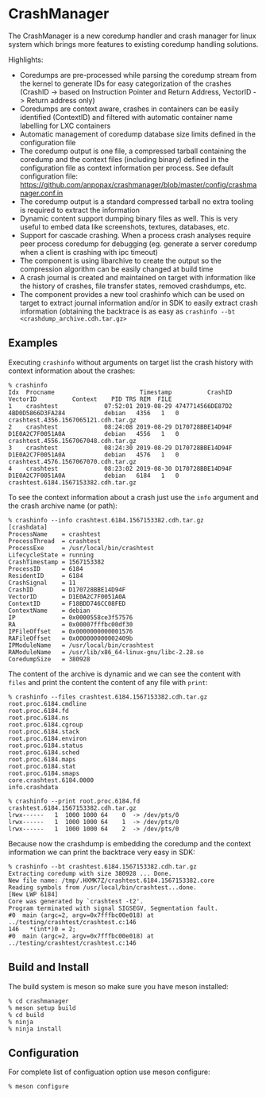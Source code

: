 # CrashManager

The CrashManager is a new coredump handler and crash manager for linux system which brings more features to existing coredump handling solutions.    

Highlights:   

  * Coredumps are pre-processed while parsing the coredump stream from the kernel to generate IDs for easy categorization of the crashes (CrashID -> based on Instruction Pointer and Return Address, VectorID -> Return address only)
  * Coredumps are context aware, crashes in containers can be easily identified (ContextID) and filtered with automatic container name labelling for LXC containers
  * Automatic management of coredump database size limits defined in the configuration file
  * The coredump output is one file, a compressed tarball containing the coredump and the context files (including binary) defined in the configuration file as context information per process. See default configuration file: https://github.com/anpopax/crashmanager/blob/master/config/crashmanager.conf.in
  * The coredump output is a standard compressed tarball no extra tooling is required to extract the information
  * Dynamic content support dumping binary files as well. This is very useful to embed data like screenshots, textures, databases, etc.
  * Support for cascade crashing. When a process crash analyses require peer process coredump for debugging (eg. generate a server coredump when a client is crashing with ipc timeout)
  * The component is using libarchive to create the output so the compression algorithm can be easily changed at build time
  * A crash journal is created and maintained on target with information like the history of crashes, file transfer states, removed crashdumps, etc.
  * The component provides a new tool crashinfo which can be used on target to extract journal information and/or in SDK to easily extract crash information (obtaining the backtrace is as easy as  `crashinfo --bt <crashdump_archive.cdh.tar.gz>`
    
## Examples
Executing `crashinfo` without arguments on target list the crash history with context information about the crashes:
```
% crashinfo
Idx  Procname                        Timestamp          CrashID         VectorID          Context    PID TRS REM  FILE
1    crashtest             07:52:01 2019-08-29 4747714566DE87D2 4BD0D5866D3FA284           debian   4356   1   0  crashtest.4356.1567065121.cdh.tar.gz
2    crashtest             08:24:08 2019-08-29 D170728BBE14D94F D1E0A2C7F0051A0A           debian   4556   1   0  crashtest.4556.1567067048.cdh.tar.gz
3    crashtest             08:24:30 2019-08-29 D170728BBE14D94F D1E0A2C7F0051A0A           debian   4576   1   0  crashtest.4576.1567067070.cdh.tar.gz
4    crashtest             08:23:02 2019-08-30 D170728BBE14D94F D1E0A2C7F0051A0A           debian   6184   1   0  crashtest.6184.1567153382.cdh.tar.gz
```

To see the context information about a crash just use the `info` argument and the crash archive name (or path):
```
% crashinfo --info crashtest.6184.1567153382.cdh.tar.gz
[crashdata]
ProcessName    = crashtest
ProcessThread  = crashtest
ProcessExe     = /usr/local/bin/crashtest
LifecycleState = running
CrashTimestamp = 1567153382
ProcessID      = 6184
ResidentID     = 6184
CrashSignal    = 11
CrashID        = D170728BBE14D94F
VectorID       = D1E0A2C7F0051A0A
ContextID      = F18BDD746CC08FED
ContextName    = debian
IP             = 0x0000558ce3f57576
RA             = 0x00007fffbc00df30
IPFileOffset   = 0x0000000000001576
RAFileOffset   = 0x000000000002409b
IPModuleName   = /usr/local/bin/crashtest
RAModuleName   = /usr/lib/x86_64-linux-gnu/libc-2.28.so
CoredumpSize   = 380928
```
The content of the archive is dynamic and we can see the content with `files` and print the content the content of any file with `print`:
```
% crashinfo --files crashtest.6184.1567153382.cdh.tar.gz
root.proc.6184.cmdline
root.proc.6184.fd
root.proc.6184.ns
root.proc.6184.cgroup
root.proc.6184.stack
root.proc.6184.environ
root.proc.6184.status
root.proc.6184.sched
root.proc.6184.maps
root.proc.6184.stat
root.proc.6184.smaps
core.crashtest.6184.0000
info.crashdata

% crashinfo --print root.proc.6184.fd crashtest.6184.1567153382.cdh.tar.gz
lrwx------   1  1000 1000 64    0  -> /dev/pts/0
lrwx------   1  1000 1000 64    1  -> /dev/pts/0
lrwx------   1  1000 1000 64    2  -> /dev/pts/0
```
Because now the crashdump is embedding the coredump and the context information we can print the backtrace very easy in SDK:
```
% crashinfo --bt crashtest.6184.1567153382.cdh.tar.gz
Extracting coredump with size 380928 ... Done.
New file name: /tmp/.HXMK7Z/crashtest.6184.1567153382.core
Reading symbols from /usr/local/bin/crashtest...done.
[New LWP 6184]
Core was generated by `crashtest -t2'.
Program terminated with signal SIGSEGV, Segmentation fault.
#0  main (argc=2, argv=0x7fffbc00e018) at ../testing/crashtest/crashtest.c:146
146	  *(int*)0 = 2;
#0  main (argc=2, argv=0x7fffbc00e018) at ../testing/crashtest/crashtest.c:146
```

## Build and Install
The build system is meson so make sure you have meson installed:

```
% cd crashmanager   
% meson setup build    
% cd build   
% ninja   
% ninja install   
```

## Configuration
For complete list of configuation option use meson configure:

```   
% meson configure    
```

